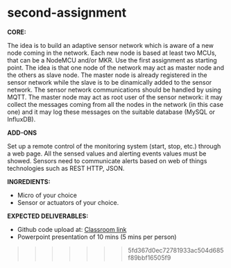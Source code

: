 # second-assignment
**CORE:**

The idea is to build an adaptive sensor network which is aware of a new node coming in the network. Each new node is based at least two MCUs, that can be a NodeMCU and/or MKR.
Use the first assignment as starting point. The idea is that one node of the network may act as master node and the others as slave node. The master node is already registered in the sensor network while the slave is to be dinamically added to the sensor network. The sensor network communications should be handled by using MQTT. The master node may act as root user of the sensor network: it may collect the messages coming from all the nodes in the network (in this case one) and it may log these messages on the suitable database (MySQL or InfluxDB).


**ADD-ONS**

Set up a remote control of the monitoring system (start, stop, etc.) through a web page. All the sensed values and alerting events values must be showed. Sensors need to communicate alerts based on web of things technologies such as REST HTTP, JSON.


**INGREDIENTS:**

- Micro of your choice
- Sensor or actuators of your choice.

**EXPECTED DELIVERABLES:**

- Github code upload at: [Classroom link](https://classroom.github.com/a/0FHRKbTa)
- Powerpoint presentation of 10 mins (5 mins per person)
>>>>>>> 5fd367d0ec72781933ac504d685f89bbf16505f9
